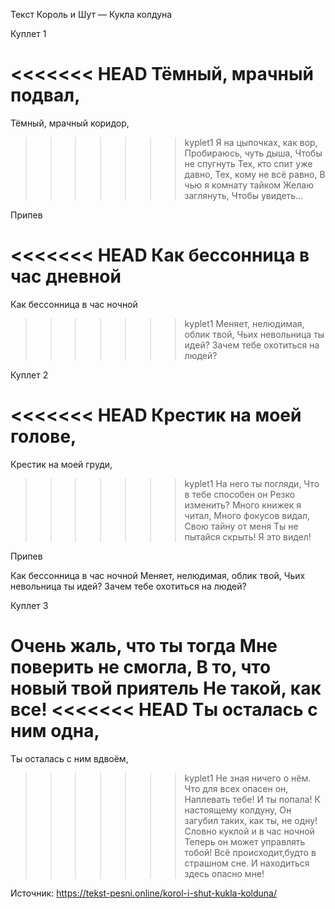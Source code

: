 Текст Король и Шут — Кукла колдуна 

Куплет 1 

<<<<<<< HEAD
Тёмный, мрачный подвал, 
=======
Тёмный, мрачный коридор, 
>>>>>>> kyplet1
Я на цыпочках, как вор,
Пробираюсь, чуть дыша, 
Чтобы не спугнуть
Тех, кто спит уже давно, 
Тех, кому не всё равно,
В чью я комнату тайком 
Желаю заглянуть, 
Чтобы увидеть… 

Припев

<<<<<<< HEAD
Как бессонница в час дневной
=======
Как бессонница в час ночной
>>>>>>> kyplet1
Меняет, нелюдимая, облик твой,
Чьих невольница ты идей? 
Зачем тебе охотиться на людей? 

Куплет 2 

<<<<<<< HEAD
Крестик на моей голове, 
=======
Крестик на моей груди, 
>>>>>>> kyplet1
На него ты погляди,
Что в тебе способен он 
Резко изменить? 
Много книжек я читал, 
Много фокусов видал, 
Свою тайну от меня 
Ты не пытайся скрыть! Я это видел! 

Припев

Как бессонница в час ночной 
Меняет, нелюдимая, облик твой,
Чьих невольница ты идей? 
Зачем тебе охотиться на людей? 

Куплет 3

Очень жаль, что ты тогда 
Мне поверить не смогла, 
В то, что новый твой приятель 
Не такой, как все! 
<<<<<<< HEAD
Ты осталась с ним одна, 
=======
Ты осталась с ним вдвоём, 
>>>>>>> kyplet1
Не зная ничего о нём. 
Что для всех опасен он, 
Наплевать тебе! И ты попала! 
К настоящему колдуну, 
Он загубил таких, как ты, не одну! 
Словно куклой и в час ночной 
Теперь он может управлять тобой! 
Всё происходит,будто в страшном сне. 
И находиться здесь опасно мне!

Источник: https://tekst-pesni.online/korol-i-shut-kukla-kolduna/
